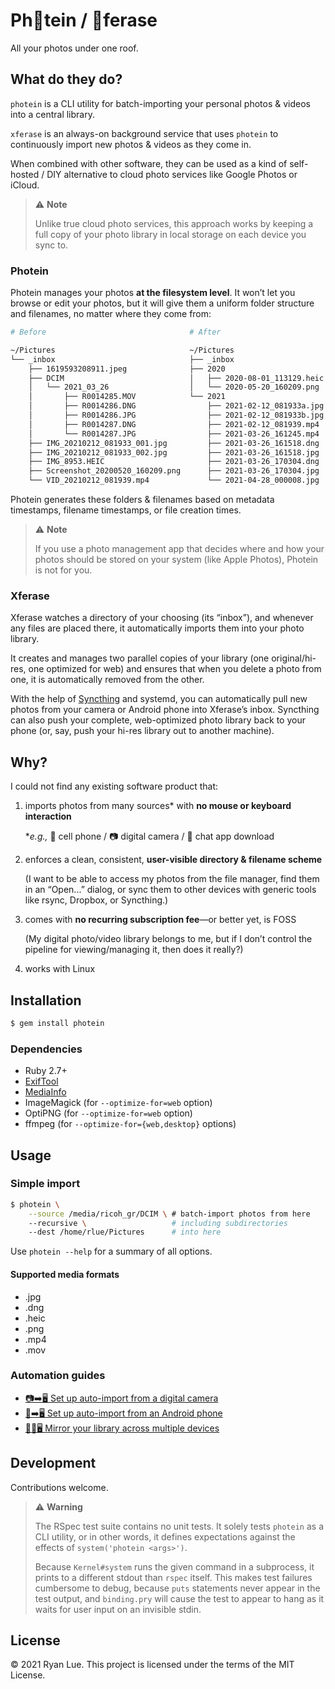 Ph📸tein / 🔀ferase
===================

All your photos under one roof.

What do they do?
----------------

`photein` is a CLI utility for batch-importing
your personal photos & videos into a central library.

`xferase` is an always-on background service that uses `photein`
to continuously import new photos & videos as they come in.

When combined with other software,
they can be used as a kind of self-hosted / DIY alternative
to cloud photo services like Google Photos or iCloud.

> ⚠️ **Note**
>
> Unlike true cloud photo services,
> this approach works by keeping a full copy of your photo library
> in local storage on each device you sync to.

### Photein

Photein manages your photos **at the filesystem level**.
It won’t let you browse or edit your photos,
but it will give them a uniform folder structure and filenames,
no matter where they come from:

```sh
# Before                                # After

~/Pictures                              ~/Pictures
└── _inbox                              ├── _inbox
    ├── 1619593208911.jpeg              ├── 2020
    ├── DCIM                            │   ├── 2020-08-01_113129.heic
    │   └── 2021_03_26                  │   └── 2020-05-20_160209.png
    │       ├── R0014285.MOV            └── 2021
    │       ├── R0014286.DNG                ├── 2021-02-12_081933a.jpg
    │       ├── R0014286.JPG                ├── 2021-02-12_081933b.jpg
    │       ├── R0014287.DNG                ├── 2021-02-12_081939.mp4
    │       └── R0014287.JPG                ├── 2021-03-26_161245.mp4
    ├── IMG_20210212_081933_001.jpg         ├── 2021-03-26_161518.dng
    ├── IMG_20210212_081933_002.jpg         ├── 2021-03-26_161518.jpg
    ├── IMG_8953.HEIC                       ├── 2021-03-26_170304.dng
    ├── Screenshot_20200520_160209.png      ├── 2021-03-26_170304.jpg
    └── VID_20210212_081939.mp4             └── 2021-04-28_000008.jpg
```

Photein generates these folders & filenames
based on metadata timestamps, filename timestamps, or file creation times.

> ⚠️ **Note**
>
> If you use a photo management app that decides
> where and how your photos should be stored on your system (like Apple Photos), 
> Photein is not for you.

### Xferase

Xferase watches a directory of your choosing (its “inbox”),
and whenever any files are placed there,
it automatically imports them into your photo library.

It creates and manages two parallel copies of your library
(one original/hi-res, one optimized for web)
and ensures that when you delete a photo from one,
it is automatically removed from the other.

With the help of [Syncthing][] and systemd,
you can automatically pull new photos from your camera or Android phone
into Xferase’s inbox.
Syncthing can also push your complete, web-optimized photo library
back to your phone (or, say, push your hi-res library out to another machine).

[Syncthing]: https://syncthing.net/

Why?
----

I could not find any existing software product that:

1. imports photos from many sources\* with **no mouse or keyboard interaction**

   \*_e.g.,_ 📱 cell phone / 📷 digital camera / 💬 chat app download

2. enforces a clean, consistent, **user-visible directory & filename scheme**

   (I want to be able to access my photos from the file manager,
   find them in an “Open...” dialog,
   or sync them to other devices with generic tools
   like rsync, Dropbox, or Syncthing.)

3. comes with **no recurring subscription fee**—or better yet, is FOSS

   (My digital photo/video library belongs to me,
   but if I don’t control the pipeline for viewing/managing it,
   then does it really?)

4. works with Linux

Installation
------------

```sh
$ gem install photein
```

### Dependencies

* Ruby 2.7+
* [ExifTool][]
* [MediaInfo][]
* ImageMagick (for `--optimize-for=web` option)
* OptiPNG (for `--optimize-for=web` option)
* ffmpeg (for `--optimize-for={web,desktop}` options)

[ExifTool]: https://exiftool.org/
[MediaInfo]: https://mediaarea.net/MediaInfo

Usage
-----

### Simple import

```sh
$ photein \
    --source /media/ricoh_gr/DCIM \ # batch-import photos from here
    --recursive \                   # including subdirectories
    --dest /home/rlue/Pictures      # into here
```

Use `photein --help` for a summary of all options.

#### Supported media formats

* .jpg
* .dng
* .heic
* .png
* .mp4
* .mov

### Automation guides

* [📷➡️🖥️ Set up auto-import from a digital camera](doc/auto-import-digital-camera.md)
* [📱➡️🖥️ Set up auto-import from an Android phone](doc/auto-import-android-phone.md)
* [📱🔄🖥️ Mirror your library across multiple devices](doc/mirroring-a-library-on-multiple-devices.md)

Development
-----------

Contributions welcome.

> ⚠️ **Warning**
>
> The RSpec test suite contains no unit tests.
> It solely tests `photein` as a CLI utility, or in other words,
> it defines expectations against the effects of `system('photein <args>')`.
>
> Because `Kernel#system` runs the given command in a subprocess, 
> it prints to a different stdout than `rspec` itself.
> This makes test failures cumbersome to debug,
> because `puts` statements never appear in the test output,
> and `binding.pry` will cause the test to appear to hang
> as it waits for user input on an invisible stdin.

License
-------

© 2021 Ryan Lue. This project is licensed under the terms of the MIT License.
